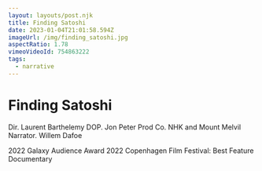 ```yaml
---
layout: layouts/post.njk
title: Finding Satoshi
date: 2023-01-04T21:01:58.594Z
imageUrl: /img/finding_satoshi.jpg
aspectRatio: 1.78
vimeoVideoId: 754863222
tags:
  - narrative
---
```

# Finding Satoshi

Dir. Laurent Barthelemy
DOP. Jon Peter
Prod Co. NHK and Mount Melvil
Narrator. Willem Dafoe

2022 Galaxy Audience Award
2022 Copenhagen Film Festival: Best Feature Documentary

